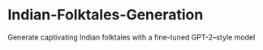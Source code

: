 # Indian-Folktales-Generation
Generate captivating Indian folktales with a fine-tuned GPT-2–style model
